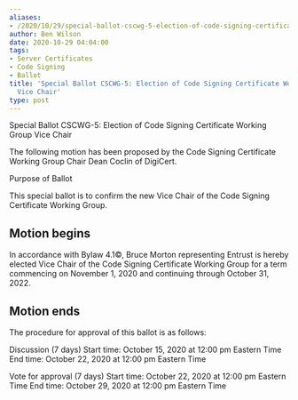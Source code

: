 ```yaml
---
aliases:
- /2020/10/29/special-ballot-cscwg-5-election-of-code-signing-certificate-working-group-vice-chair/
author: Ben Wilson
date: 2020-10-29 04:04:00
tags:
- Server Certificates
- Code Signing
- Ballot
title: 'Special Ballot CSCWG-5: Election of Code Signing Certificate Working Group
  Vice Chair'
type: post
---
```


Special Ballot CSCWG-5: Election of Code Signing Certificate Working Group Vice Chair

The following motion has been proposed by the Code Signing Certificate Working Group Chair Dean Coclin of DigiCert.

Purpose of Ballot

This special ballot is to confirm the new Vice Chair of the Code Signing Certificate Working Group.

## Motion begins

In accordance with Bylaw 4.1©, Bruce Morton representing Entrust is hereby elected Vice Chair of the Code Signing Certificate Working Group for a term commencing on November 1, 2020 and continuing through October 31, 2022.

## Motion ends

The procedure for approval of this ballot is as follows:

Discussion (7 days) Start time: October 15, 2020 at 12:00 pm Eastern Time End time: October 22, 2020 at 12:00 pm Eastern Time

Vote for approval (7 days) Start time: October 22, 2020 at 12:00 pm Eastern Time End time: October 29, 2020 at 12:00 pm Eastern Time